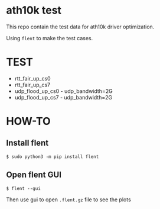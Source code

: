 ath10k test
===========

This repo contain the test data for ath10k driver optimization.

Using `flent` to make the test cases.

TEST
====

* rtt_fair_up_cs0
* rtt_fair_up_cs7
* udp_flood_up_cs0 - udp_bandwidth=2G
* udp_flood_up_cs7 - udp_bandwidth=2G

HOW-TO
======

## Install flent

```
$ sudo python3 -m pip install flent
```

## Open flent GUI

```
$ flent --gui
```

Then use gui to open `.flent.gz` file to see the plots

